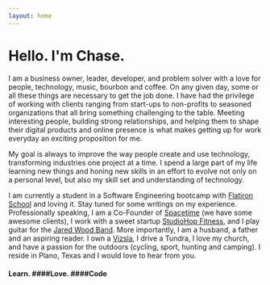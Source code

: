 ```yaml
---
layout: home
---
```

# Hello.  I'm Chase.

I am a business owner, leader, developer, and problem solver with a love for people, technology, music, bourbon and coffee. On any given day, some or all these things are necessary to get the job done. I have had the privilege of working with clients ranging from start-ups to non-profits to seasoned organizations that all bring something challenging to the table. Meeting interesting people, building strong relationships, and helping them to shape their digital products and online presence is what makes getting up for work everyday an exciting proposition for me.

My goal is always to improve the way people create and use technology, transforming industries one project at a time. I spend a large part of my life learning new things and honing new skills in an effort to evolve not only on a personal level, but also my skill set and understanding of technology.  

I am currently a student in a Software Engineering bootcamp with [Flatiron School](https://flatironschool.com/) and loving it.  Stay tuned for some writings on my experience. Professionally speaking, I am a Co-Founder of [Spacetime](http://heyspacetime.com) (we have some awesome clients), I work with a sweet startup [StudioHop Fitness](https://studiohopfitness.com), and I play guitar for the [Jared Wood Band](http://jaredwoodmusic.com).  More importantly, I am a husband, a father and an aspiring reader. I own a [Vizsla](http://www.akc.org/dog-breeds/vizsla/), I drive a Tundra, I love my church, and have a passion for the outdoors (cycling, sport, hunting and camping). I reside in Plano, Texas and I would love to hear from you.

#### Learn. ####Love. ####Code
